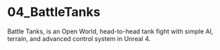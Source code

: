 # 04_BattleTanks
Battle Tanks, is an Open World, head-to-head tank fight with simple AI, terrain, and advanced control system in Unreal 4.

